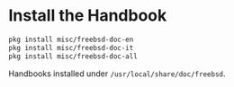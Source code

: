 # Install the Handbook

```sh
pkg install misc/freebsd-doc-en
pkg install misc/freebsd-doc-it
pkg install misc/freebsd-doc-all
```

Handbooks installed under `/usr/local/share/doc/freebsd`.

